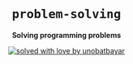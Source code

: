 <div align="center">
  <h1><code>problem-solving</code></h1>

  <strong>Solving programming problems</strong>
  
  [![solved with love by unobatbayar](https://img.shields.io/badge/solved%20with%20%E2%99%A5%20by-unobatbayar-blue)](https://github.com/unobatbayar)
</div>



